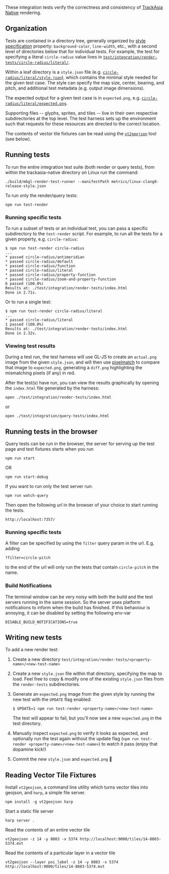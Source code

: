 These integration tests verify the correctness and consistency of [TrackAsia Native](https://github.com/trackasia/trackasia-native) rendering.

## Organization

Tests are contained in a directory tree, generally organized by [style specification](https://track-asia.com/trackasia-style-spec/)
property: `background-color`, `line-width`, etc., with a second level of directories below that for individual tests. For example, the test for specifying a literal `circle-radius` value lives in [`test/integration/render-tests/circle-radius/literal/`](https://github.com/mapbox/mapbox-gl-js/tree/master/test/integration/render-tests/circle-radius/literal).

Within a leaf directory is a `style.json` file (e.g. [`circle-radius/literal/style.json`](https://github.com/mapbox/mapbox-gl-js/blob/master/test/integration/render-tests/circle-radius/literal/style.json)), which contains the minimal style needed for the given test case. The style can specify the map size, center, bearing, and pitch, and additional test metadata (e.g. output image dimensions).

The expected output for a given test case is in `expected.png`, e.g. [`circle-radius/literal/expected.png`](https://github.com/mapbox/mapbox-gl-js/blob/master/test/integration/render-tests/circle-radius/literal/expected.png).

Supporting files -- glyphs, sprites, and tiles -- live in their own respective subdirectories at the top level. The test
harness sets up the environment such that requests for these resources are directed to the correct location.

The contents of vector tile fixtures can be read using the [`vt2geojson`](https://github.com/mapbox/vt2geojson) tool (see below).

## Running tests

To run the entire integration test suite (both render or query tests), from within the trackasia-native directory on Linux run the command:

```
./build/mbgl-render-test-runner --manifestPath metrics/linux-clang8-release-style.json
```

To run only the render/query tests:

```
npm run test-render
```

### Running specific tests

To run a subset of tests or an individual test, you can pass a specific subdirectory to the `test-render` script. For example, to run all the tests for a given property, e.g. `circle-radius`:
```
$ npm run test-render circle-radius
...
* passed circle-radius/antimeridian
* passed circle-radius/default
* passed circle-radius/function
* passed circle-radius/literal
* passed circle-radius/property-function
* passed circle-radius/zoom-and-property-function
6 passed (100.0%)
Results at: ./test/integration/render-tests/index.html
Done in 2.71s.
```
Or to run a single test:
```
$ npm run test-render circle-radius/literal
...
* passed circle-radius/literal
1 passed (100.0%)
Results at: ./test/integration/render-tests/index.html
Done in 2.32s.
```

### Viewing test results

During a test run, the test harness will use GL-JS to create an `actual.png` image from the given `style.json`, and will then use [pixelmatch](https://github.com/mapbox/pixelmatch) to compare that image to `expected.png`, generating a `diff.png` highlighting the mismatching pixels (if any) in red.

After the test(s) have run, you can view the results graphically by opening the `index.html` file generated by the harness:

```
open ./test/integration/render-tests/index.html
```
or
```
open ./test/integration/query-tests/index.html
```

## Running tests in the browser

Query tests can be run in the browser, the server for serving up the test page and test fixtures starts when you run
```
npm run start
```
OR
```
npm run start-debug
```

If you want to run only the test server run:
```
npm run watch-query
```

Then open the following url in the browser of your choice to start running the tests.
```
http://localhost:7357/
```

### Running specific tests

A filter can be specified by using the `filter` query param in the url. E.g, adding
```
?filter=circle-pitch
```
to the end of the url will only run the tests that contain `circle-pitch` in the name.

### Build Notifications

The terminal window can be very noisy with both the build and the test servers running in the same session.
So the server uses platform notifications to inform when the build has finished. If this behaviour is annoying, it can be disabled by setting the following env-var
```
DISABLE_BUILD_NOTIFICATIONS=true
```


## Writing new tests

To add a new render test:
1. Create a new directory `test/integration/render-tests/<property-name>/<new-test-name>`

2. Create a new `style.json` file within that directory, specifying the map to load. Feel free to copy & modify one of the existing `style.json` files from the `render-tests` subdirectories.

3. Generate an `expected.png` image from the given style by running the new test with the `UPDATE` flag enabled:
   ```
   $ UPDATE=1 npm run test-render <property-name>/<new-test-name>
   ```
   The test will appear to fail, but you'll now see a new `expected.png` in the test directory.

4. Manually inspect `expected.png` to verify it looks as expected, and optionally run the test again without the update flag (`npm run test-render <property-name>/<new-test-name>`) to watch it pass (enjoy that dopamine kick!)

5. Commit the new `style.json` and `expected.png` :rocket:


## Reading Vector Tile Fixtures

Install `vt2geojson`, a command line utility which turns vector tiles into geojson, and `harp`, a simple file server.

```
npm install -g vt2geojson harp
```

Start a static file server
```
harp server .
```

Read the contents of an entire vector tile

```
vt2geojson -z 14 -y 8803 -x 5374 http://localhost:9000/tiles/14-8803-5374.mvt
```

Read the contents of a particular layer in a vector tile

```
vt2geojson --layer poi_label -z 14 -y 8803 -x 5374 http://localhost:9000/tiles/14-8803-5374.mvt
```
